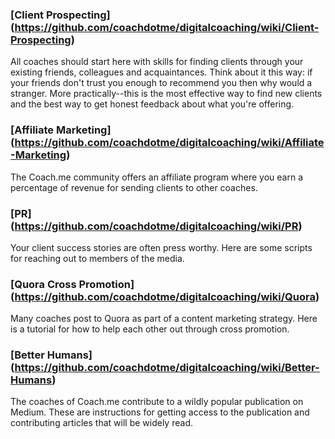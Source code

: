 
### [Client Prospecting] (https://github.com/coachdotme/digitalcoaching/wiki/Client-Prospecting)
All coaches should start here with skills for finding clients through your existing friends, colleagues and acquaintances. Think about it this way: if your friends don't trust you enough to recommend you then why would a stranger. More practically--this is the most effective way to find new clients and the best way to get honest feedback about what you're offering.

### [Affiliate Marketing] (https://github.com/coachdotme/digitalcoaching/wiki/Affiliate-Marketing)
The Coach.me community offers an affiliate program where you earn a percentage of revenue for sending clients to other coaches. 

### [PR] (https://github.com/coachdotme/digitalcoaching/wiki/PR)
Your client success stories are often press worthy. Here are some scripts for reaching out to members of the media.

### [Quora Cross Promotion] (https://github.com/coachdotme/digitalcoaching/wiki/Quora)
Many coaches post to Quora as part of a content marketing strategy. Here is a tutorial for how to help each other out through cross promotion.

### [Better Humans] (https://github.com/coachdotme/digitalcoaching/wiki/Better-Humans)
The coaches of Coach.me contribute to a wildly popular publication on Medium. These are instructions for getting access to the publication and contributing articles that will be widely read.
